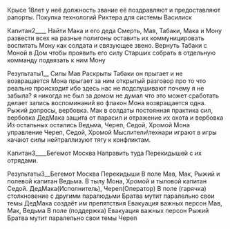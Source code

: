 Крысе 18лет у неё должность звание её поздравляют и предоставляют рапорты.
Покупка технологий Рихтера для системы Василиск


Капитан2____
    Найти Мака и его деда
    Смерть, Мав, Табаки, Мака и Мону
        развести всех на разные полигоны
        оставить их коммуницировать воспитать Мону как солдата и связующее звено.
        Вернуть Табаки с Моной в Дом чтобы проявить его силу
    Старших собрать в отдельную комманду
        подвязать к ним Мону



Результаты1__
    Силы Мав Раскрыты
    Табаки 
        он прыгает и не возвращается
            Мона прыгает за ним
                открытый разговор про то что реально происходит ибо здесь нас не подслушивают
                    почему я не забыла? 
                    я никогда не был за домом не думал что это может сработать
                    делает запись воспоминаний во флакон
        Мона возвращается одна.
    Рыжий допросы, вербовка.
    Мак в солдаты постоянная практика сил, вербовка
    ДедМака защита от парасил и отражение их охота и вербовка
    Из остальных остались Ведьма, Череп, Седой, Хромой
    Мона управление
    Череп, Седой, Хромой Мыслители\технари 
        играют в игры качают силы нейтраллизуют тягу к конфликтам.







Капитан3____Бегемот Москва
    Направить туда Перекидышей с их отрядами.

Результаты3__Бегемот Москва
    Перекидыши
        В поле Мав, Мак, Рыжий и полевой капитан Ведьма.
        В тылу Мона, Хромой и тыловой капитан Седой.
        ДедМака(Исполнитель), Череп(Оператор)
    В поле (гарячка)
        столкновение с другими паралюдьми
        Братва мутит паралельно свои темы
            ДедМака создаёт им препятствия
        Евакуация важных персон
            Мав, Мак, Ведьма
    В поле (поддержка)
        Евакуация важных персон
            Рыжий
        Братва мутит паралельно свои темы
            Череп